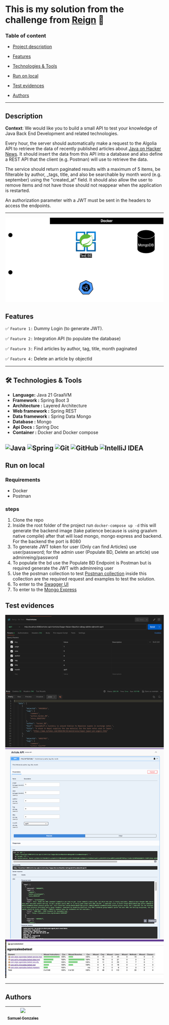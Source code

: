 # This is my solution from the challenge from [Reign](https://www.applydigital.com/reign/) 💪

### Table of content

- [Project description](#description)

- [Features](#features)

- [Technologies & Tools](#-technologies--tools)

- [Run on local](#run-on-local)

- [Test evidences](#test-evidences)

- [Authors](#authors)

---------------------------------------------------------------------------------------------------------------------------------------------------------------------------------

## Description

**Context**: We would like you to build a small API to test your knowledge of Java Back End Development and related technologies.

Every hour, the server should automatically make a request to the Algolia API to retrieve the data of recently published articles about [Java on Hacker News](https://hn.algolia.com/api/v1/search_by_date?query=java). It should insert the data from this API into a database and also define a REST API that the client (e.g. Postman) will use to retrieve the data.

The service should return paginated results with a maximum of 5 items, be filterable by author, _tags, title, and also be searchable by month word (e.g. september) using the "created_at" field. It should also allow the user to remove items and not have those
should not reappear when the application is restarted.

An authorization parameter with a JWT must be sent in the headers to access the endpoints.

****

![Component Diagram where is displayed the components created for the Challenge and the external API used](readme-files/components.png)

## Features

✅ `Feature 1:` Dummy Login (to generate JWT).

✅ `Feature 2:` Integration API (to populate the database)

✅ `Feature 3:` Find articles by author, tag, title, month paginated

✅ `Feature 4:` Delete an article by objectId

---------------------------------------------------------------------------------------------------------------------------------------------------------------------------------

## 🛠 Technologies & Tools

- **Language:** Java 21 GraalVM
- **Framework :** Spring Boot 3
- **Architecture :** Layered Architecture
- **Web framework :** Spring REST
- **Data framework :** Spring Data Mongo
- **Database :** Mongo
- **Api Docs :** Spring Doc
- **Container :** Docker and Docker compose

![Java](https://img.shields.io/badge/java-%23ED8B00.svg?style=for-the-badge&logo=openjdk&logoColor=white)
![Spring](https://img.shields.io/badge/spring-%236DB33F.svg?style=for-the-badge&logo=spring&logoColor=white)
![Git](https://img.shields.io/badge/-Git-F05032?style=for-the-badge&logo=git&logoColor=white)
![GitHub](https://img.shields.io/badge/-GitHub-181717?style=for-the-badge&logo=github)
![IntelliJ IDEA](https://img.shields.io/badge/IntelliJIDEA-000000.svg?style=for-the-badge&logo=intellij-idea&logoColor=white)
---------------------------------------------------------------------------------------------------------------------------------------------------------------------------------

## Run on local

### Requirements
- Docker
- Postman

### steps
1. Clone the repo
2. Inside the root folder of the project run `docker-compose up -d` this will generate the backend image (take patience because is using graalvm native compile) after that will load mongo, mongo express and backend. For the backend the port is 8080
3. To generate JWT token for user (Only can find Articles) use user/password; for the admin user (Populate BD, Delete an article) use adminreing/password
4. To populate the bd use the Populate BD Endpoint is Postman but is required generate the JWT with adminreing user
5. Use the postman collection to test [Postman collection](readme-files/reign.postman_collection.json) inside this collection are the required request and examples to test the solution.
6. To enter to the [Swagger UI](http://localhost:8080/articles-api/docs/swagger-ui/index.html)
7. To enter to the [Mongo Express](http://localhost:8081/)

## Test evidences

![Swagger UI test](readme-files/swagger-test.png)
![Postman test](readme-files/postman-test.png)
![Jacoco report](readme-files/jacoco-report.png)

-------------------------------------------------------------------------------------------------------------------------------------------------------------------------

## Authors

| [<img src="https://avatars.githubusercontent.com/u/6700707?v=4" width=115><br><sub>Samuel Gonzales</sub>](https://github.com/samusfree) |  
|:---------------------------------------------------------------------------------------------------------------------------------------:|
